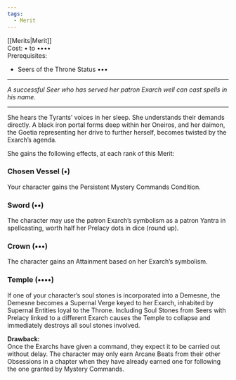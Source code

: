 ```yaml
---
tags:
  - Merit
---
```


[[Merits|Merit]]\
Cost: • to ••••\
Prerequisites:
- Seers of the Throne Status •••

---

_A successful Seer who has served her patron Exarch well can cast spells in his name._

---

She hears the Tyrants’ voices in her sleep. She understands their demands directly. A black iron portal forms deep within her Oneiros, and her daimon, the Goetia representing her drive to further herself, becomes twisted by the Exarch’s agenda.

She gains the following effects, at each rank of this Merit:

### Chosen Vessel (•)

Your character gains the Persistent Mystery Commands Condition.

### Sword (••)

The character may use the patron Exarch’s symbolism as a patron Yantra in spellcasting, worth half her Prelacy dots in dice (round up).

### Crown (•••)

The character gains an Attainment based on her Exarch’s symbolism.

### Temple (••••)

If one of your character’s soul stones is incorporated into a Demesne, the Demesne becomes a Supernal Verge keyed to her Exarch, inhabited by Supernal Entities loyal to the Throne. Including Soul Stones from Seers with Prelacy linked to a different Exarch causes the Temple to collapse and immediately destroys all soul stones involved.

**Drawback:**\
Once the Exarchs have given a command, they expect it to be carried out without delay. The character may only earn Arcane Beats from their other Obsessions in a chapter when they have already earned one for following the one granted by Mystery Commands.